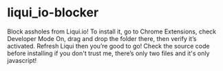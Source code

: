 # liqui_io-blocker
Block assholes from Liqui.io!
To install it, go to Chrome Extensions, check Developer Mode On, drag and drop the folder there, then verify it’s activated.
Refresh Liqui then you’re good to go! 
Check the source code before installing if you don't trust me, there’s only two files and it's only javascript!
